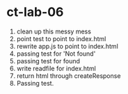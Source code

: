 # ct-lab-06
1. clean up this messy mess
2. point test to point to index.html
3. rewrite app.js to point to index.html
4. passing test for 'Not found'
5. passing test for found
6. write readfile for index.html
7. return html through createResponse
8. Passing test.